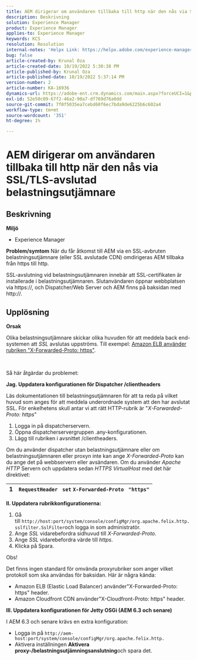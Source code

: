 ```yaml
---
title: AEM dirigerar om användaren tillbaka till http när den nås via SSL/TLS-avslutad belastningsutjämnare
description: Beskrivning
solution: Experience Manager
product: Experience Manager
applies-to: Experience Manager
keywords: KCS
resolution: Resolution
internal-notes: 'Helpx Link: https://helpx.adobe.com/experience-manager/kb/AEM-redirecting-back-to-http-on-accessed-via-SSL-terminated-Load-Balancer.html'
bug: false
article-created-by: Krunal Oza
article-created-date: 10/19/2022 5:30:38 PM
article-published-by: Krunal Oza
article-published-date: 10/19/2022 5:37:14 PM
version-number: 2
article-number: KA-16936
dynamics-url: https://adobe-ent.crm.dynamics.com/main.aspx?forceUCI=1&pagetype=entityrecord&etn=knowledgearticle&id=d23762bb-d34f-ed11-bba2-00224808679b
exl-id: 52e50c09-67f2-46a2-90a7-df769d76a0dd
source-git-commit: 7f0f5035ea7cebd60f6ec7bda9de6225b6c602a4
workflow-type: tm+mt
source-wordcount: '351'
ht-degree: 1%

---
```


# AEM dirigerar om användaren tillbaka till http när den nås via SSL/TLS-avslutad belastningsutjämnare

## Beskrivning

<b>Miljö</b>
- Experience Manager



<b>Problem/symtom</b>
När du får åtkomst till AEM via en SSL-avbruten belastningsutjämnare (eller SSL avslutade CDN) omdirigeras AEM tillbaka från https till http.

SSL-avslutning vid belastningsutjämnaren innebär att SSL-certifikaten är installerade i belastningsutjämnaren. Slutanvändaren öppnar webbplatsen via https://, och Dispatcher/Web Server och AEM finns på baksidan med http://.




## Upplösning


<b>Orsak</b>

Olika belastningsutjämnare skickar olika huvuden för att meddela back end-systemen att *SSL* avslutas uppströms. Till exempel: [Amazon ELB använder rubriken &quot;X-Forwarded-Proto: https&quot;](https://docs.aws.amazon.com/elasticloadbalancing/latest/classic/x-forwarded-headers.html#x-forwarded-proto).

&#x200B; &#x200B; &#x200B; &#x200B; &#x200B; &#x200B;

Så här åtgärdar du problemet:

<b>Jag. Uppdatera konfigurationen för Dispatcher /clientheaders</b>

Läs dokumentationen till belastningsutjämnaren för att ta reda på vilket huvud som anges för att meddela underordnade system att den har avslutat SSL. För enkelhetens skull antar vi att rätt HTTP-rubrik är &quot;*X-Forwarded-Proto: https*&quot;

1. Logga in på dispatcherservern.
2. Öppna dispatcherservergruppen .any-konfigurationen.
3. Lägg till rubriken i avsnittet /clientheaders.


Om du använder dispatcher utan belastningsutjämnare eller om belastningsutjämnaren eller proxyn inte kan ange *X-Forwarded-Proto* kan du ange det på webbservern eller avsändaren. Om du använder *Apache HTTP* Servern och uppdatera sedan *HTTPS VirtualHost* med det här direktivet:


| 1 | `RequestHeader ` `set` `X-Forwarded-Proto ` `"https"` |
| --- | --- |


<b>II. Uppdatera rubrikkonfigurationerna:</b>

1. Gå till `http://host:port/system/console/configMgr/org.apache.felix.http.sslfilter.SslFilter`och logga in som administratör.
2. Ange *SSL* vidarebefordra sidhuvud till *X-Forwarded-Proto.*
3. Ange *SSL* vidarebefordra värde till *https*.
4. Klicka på Spara.


Obs!

Det finns ingen standard för omvända proxyrubriker som anger vilket protokoll som ska användas för baksidan. Här är några kända:

- Amazon ELB (Elastic Load Balancer) använder&quot;X-Forwarded-Proto: https&quot; header.
- Amazon Cloudfront CDN använder&quot;X-Cloudfront-Proto: https&quot; header.


<b>III. Uppdatera konfigurationen för Jetty OSGi (AEM 6.3 och senare)</b>

I AEM 6.3 och senare krävs en extra konfiguration:

- Logga in på `http://aem-host:port/system/console/configMgr/org.apache.felix.http.`
- Aktivera inställningen <b>Aktivera proxy-/belastningsutjämningsanslutning</b>och spara det.
